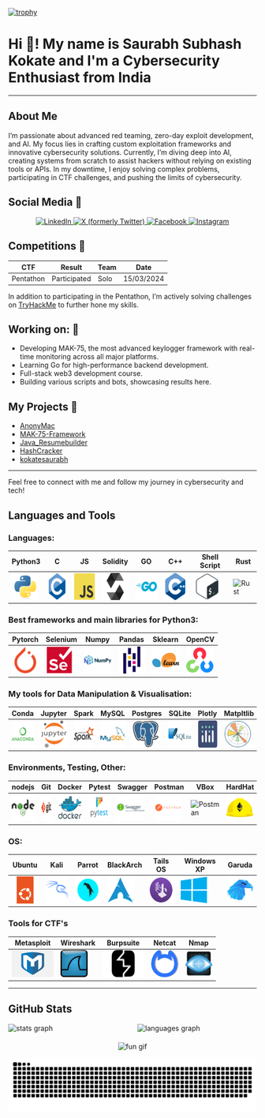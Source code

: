[![trophy](https://github-profile-trophy.vercel.app/?username=kokatesaurabh&title=Stars,Followers,Commits,Repositories,MultipleLang,PullRequest&theme=onedark)](https://github.com/kokatesaurabh)

# Hi 👋! My name is Saurabh Subhash Kokate and I'm a Cybersecurity Enthusiast from India

---

## About Me
I’m passionate about advanced red teaming, zero-day exploit development, and AI. My focus lies in crafting custom exploitation frameworks and innovative cybersecurity solutions. Currently, I’m diving deep into AI, creating systems from scratch to assist hackers without relying on existing tools or APIs. In my downtime, I enjoy solving complex problems, participating in CTF challenges, and pushing the limits of cybersecurity.

## Social Media 📡

<p align="center">
  <a href="https://www.linkedin.com/in/saurabh-kokate-b839b921a?utm_source=share&utm_campaign=share_via&utm_content=profile&utm_medium=android_app">
    <img src="https://img.shields.io/badge/LinkedIn-%230A66C2.svg?style=for-the-badge&logo=linkedin&logoColor=white" alt="LinkedIn">
  </a>
  <a href="https://x.com/SaurabhKokate20?t=D-Y3vi2HekriAXHRTY3I3Q&s=08">
    <img src="https://img.shields.io/badge/X-%2300A4E4.svg?style=for-the-badge&logo=x&logoColor=white" alt="X (formerly Twitter)">
  </a>
  <a href="https://www.facebook.com/share/A8tKsYm5D3DDvP1V/?mibextid=qi2Omg">
    <img src="https://img.shields.io/badge/Facebook-%234E69A2.svg?style=for-the-badge&logo=facebook&logoColor=white" alt="Facebook">
  </a>
  <a href="https://www.instagram.com/0day.xploit_101?igsh=MTgyNmdqZ3RoejI4NA==">
    <img src="https://img.shields.io/badge/Instagram-%23E4405F.svg?style=for-the-badge&logo=instagram&logoColor=white" alt="Instagram">
  </a>
  </p>




## Competitions 🥇

| CTF                | Result       | Team        | Date       |
|--------------------|--------------|-------------|------------|
| Pentathon          | Participated | Solo        | 15/03/2024 |

In addition to participating in the Pentathon, I’m actively solving challenges on [TryHackMe](https://tryhackme.com) to further hone my skills.

## Working on: 🚀

- Developing MAK-75, the most advanced keylogger framework with real-time monitoring across all major platforms.
- Learning Go for high-performance backend development.
- Full-stack web3 development course.
- Building various scripts and bots, showcasing results here.


## My Projects 🚀

- [AnonyMac](https://github.com/kokatesaurabh/AnonyMac)
- [MAK-75-Framework](https://github.com/kokatesaurabh/MAK-75-Framework)
- [Java_Resumebuilder](https://github.com/kokatesaurabh/Java_Resumebuilder)
- [HashCracker](https://github.com/kokatesaurabh/HashCracker)
- [kokatesaurabh](https://github.com/kokatesaurabh)

---

Feel free to connect with me and follow my journey in cybersecurity and tech!
## Languages and Tools 
<div>


### Languages:

| Python3 | C | JS | Solidity | GO | C++ | Shell Script | Rust |
|----------|----------|----------|-----|-----|------|--------------|------|
|  <img src="https://github.com/devicons/devicon/blob/master/icons/python/python-original.svg" title="Python"  alt="Python" width="55" height="55"/> |  <img src="https://github.com/devicons/devicon/blob/master/icons/c/c-original.svg" title="C"  alt="C" width="55" height="55"/> |  <img src="https://github.com/devicons/devicon/blob/master/icons/javascript/javascript-original.svg" title="JavaScript" alt="JavaScript" width="55" height="55"/> |  <img src="https://github.com/devicons/devicon/blob/master/icons/solidity/solidity-original.svg" title="Solidity" alt="Solidity" width="55" height="55"/> |  <img src="https://github.com/devicons/devicon/blob/master/icons/go/go-original-wordmark.svg" title="GO" alt="GO" width="55" height="55"/> |  <img src="https://github.com/devicons/devicon/blob/master/icons/cplusplus/cplusplus-original.svg" title="C++" alt="C++" width="55" height="55"/> |  <img src="https://github.com/devicons/devicon/blob/master/icons/bash/bash-original.svg" title="Shell Script" alt="Shell Script" width="55" height="55"/> |  <img src="https://upload.wikimedia.org/wikipedia/commons/d/d5/Rust_programming_language_black_logo.svg" title="Rust" alt="Rust" width="55" height="55"/> |

  

### Best frameworks and main libraries for Python3:

| Pytorch | Selenium | Numpy | Pandas | Sklearn | OpenCV |
|----------|----------|----------|----------|----------|----------|
|  <img src="https://github.com/devicons/devicon/blob/master/icons/pytorch/pytorch-original.svg" title="Pytorch"  alt="Pytorch" width="55" height="55"/>|  <img src="https://github.com/devicons/devicon/blob/master/icons/selenium/selenium-original.svg" title="Selenium"  alt="Selenium" width="55" height="55"/>|  <img src="https://github.com/devicons/devicon/blob/master/icons/numpy/numpy-original-wordmark.svg" title="Numpy" alt="Numpy" width="55" height="55"/>|  <img src="https://github.com/devicons/devicon/blob/master/icons/pandas/pandas-original.svg" title="Pandas" alt="Pandas" width="55" height="55"/>|  <img src="https://github.com/devicons/devicon/blob/master/icons/scikitlearn/scikitlearn-original.svg" title="sklearn" alt="sklearn" width="55" height="55"/>| <img src="https://github.com/devicons/devicon/blob/master/icons/opencv/opencv-original.svg" title="mpl" alt="mpl" width="55" height="55"/>|



### My tools for Data Manipulation & Visualisation:

| Conda | Jupyter | Spark | MySQL | Postgres | SQLite | Plotly | Matpltlib |
|----------|----------|----------|----------|----------|----------|----------|----------|
|<img src="https://github.com/devicons/devicon/blob/master/icons/anaconda/anaconda-original-wordmark.svg" title="Anaconda" alt="Conda" width="55" height="55"/>|<img src="https://github.com/devicons/devicon/blob/master/icons/jupyter/jupyter-original-wordmark.svg" title="Jupiter" alt="Jupiter" width="55" height="55"/>|<img src="https://github.com/devicons/devicon/blob/master/icons/apachespark/apachespark-original-wordmark.svg" title="Spark" alt="Spark" width="55" height="55"/>|<img src="https://github.com/devicons/devicon/blob/master/icons/mysql/mysql-original-wordmark.svg" title="MySQL" alt="MySQL" width="55" height="55"/>|<img src="https://github.com/devicons/devicon/blob/master/icons/postgresql/postgresql-original.svg" title="pg" alt="pg" width="55" height="55"/>|<img src="https://github.com/devicons/devicon/blob/master/icons/sqlite/sqlite-original-wordmark.svg" title="SQLite" alt="SQLite" width="55" height="55"/>|<img src="https://github.com/devicons/devicon/blob/master/icons/plotly/plotly-original.svg" title="plotly" alt="pltly" width="55" height="55"/> | <img src="https://github.com/devicons/devicon/blob/master/icons/matplotlib/matplotlib-original.svg" title="plotly" alt="pltly" width="55" height="55"/> |

  
### Environments, Testing, Other:

| nodejs | Git | Docker | Pytest | Swagger | Postman | VBox | HardHat | Kafka |
|----------|----------|----------|----------|----------|----------|----------|----------|----------|
|<img src="https://github.com/devicons/devicon/blob/master/icons/nodejs/nodejs-original-wordmark.svg" title="nodejs" alt="NodeJS" width="55" height="55"/>|<img src="https://github.com/devicons/devicon/blob/master/icons/git/git-original-wordmark.svg" title="Git" alt="Git" width="55" height="55"/>|<img src="https://github.com/devicons/devicon/blob/master/icons/docker/docker-original-wordmark.svg" title="Docker" alt="Docker" width="55" height="55"/>|<img src="https://github.com/devicons/devicon/blob/master/icons/pytest/pytest-original-wordmark.svg" title="pytest" alt="pytest" width="55" height="55"/>|  <img src="https://github.com/devicons/devicon/blob/master/icons/swagger/swagger-original-wordmark.svg" title="Swagger" alt="Swagger" width="55" height="55"/>|  <img src="https://github.com/devicons/devicon/blob/master/icons/postman/postman-original-wordmark.svg" title="Postman" alt="Postman" width="55" height="55"/>|<img src="https://banner2.cleanpng.com/20190501/xvt/kisspng-computer-icons-virtualbox-portable-network-graphic-virtualbox-icon-of-line-style-available-in-svg-5cca247f73f9e3.6112721115567514874751.jpg" title="Postman" alt="Postman" width="55" height="55"/>| <img src="https://github.com/devicons/devicon/blob/master/icons/hardhat/hardhat-original.svg" title="Swagger" alt="Swagger" width="55" height="55"/>| <img src="https://github.com/devicons/devicon/blob/master/icons/apachekafka/apachekafka-original-wordmark.svg" title="kafka" alt="kafka" width="55" height="55"/>|


### OS:

| Ubuntu | Kali | Parrot | BlackArch | Tails OS | Windows XP | Garuda |
|--------|------|--------|-----------|----------|------------|--------|
| <img src="https://github.com/devicons/devicon/blob/master/icons/ubuntu/ubuntu-original.svg" title="Ubuntu" alt="Ubuntu" width="55" height="55"/> | <img src="https://github.com/canaleal/devicon/blob/new-icon-kali-linux/icons/kalilinux/kalilinux-original-wordmark.svg" title="Kali Linux" alt="Kali Linux" width="55" height="55"/> | <img src="https://github.com/kokatesaurabh/kokatesaurabh/blob/main/assets/parrot.svg" title="Parrot OS" alt="Parrot OS" width="55" height="55"/> | <img src="https://github.com/devicons/devicon/blob/master/icons/archlinux/archlinux-original.svg" title="Arch Linux" alt="Arch Linux" width="55" height="55"/> | <img src="https://github.com/kokatesaurabh/kokatesaurabh/blob/main/assets/tails.svg" title="Tails OS" alt="Tails OS" width="55" height="55"/> | <img src="https://github.com/devicons/devicon/blob/master/icons/windows8/windows8-original.svg" title="Windows XP" alt="Windows XP" width="55" height="55"/> | <img src="https://github.com/kokatesaurabh/kokatesaurabh/blob/main/assets/garuda-blue.png" title="Garuda Linux" alt="Garuda Linux" width="55" height="55"/> |





### Tools for CTF's
 
| Metasploit | Wireshark | Burpsuite | Netcat | Nmap |
|----------|----------|----------|----------|----------|
|<img src="assets/meta.png" alt="msf" width="85" height="55" />|<img src="assets/Wireshark_icon.svg.png" alt="wsh" width="55" height="55" />|<img src="assets/burp.svg" alt="burp" width="85" height="55" />|<img src="assets/netcat_logo_shadow.svg" alt="netcat" width="55" height="55" />|<img src="assets/nmap-logo.svg" alt="nmap" width="55" height="55" />|


---

## GitHub Stats
<div style="display: flex; flex-wrap: wrap; align-items: center; justify-content: space-between;">
  <div style="flex: 1 1 100%; max-width: 48%; margin-bottom: 10px;">
    <img src="https://github-readme-stats.vercel.app/api?username=kokatesaurabh&hide_title=false&hide_rank=false&show_icons=true&include_all_commits=true&count_private=true&disable_animations=false&theme=dracula&locale=en&hide_border=false" height="150" alt="stats graph" />
  </div>
  <div style="flex: 1 1 100%; max-width: 48%; margin-bottom: 10px;">
    <img src="https://github-readme-stats.vercel.app/api/top-langs?username=kokatesaurabh&locale=en&hide_title=false&layout=compact&card_width=320&langs_count=5&theme=dracula&hide_border=false" height="150" alt="languages graph" />
  </div>
  <div style="flex: 1 1 100%; text-align: center; margin-top: 10px;">
    <img src="https://i.imgflip.com/65efzo.gif" height="150" alt="fun gif" />
  </div>
</div>




![snake](https://raw.githubusercontent.com/platane/snk/output/github-contribution-grid-snake.svg)
